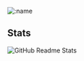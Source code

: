 ![:name](https://count.getloli.com/get/@:hornCustom)




## Stats
![GitHub Readme Stats][ReadmeStats-Image]

[ReadmeStats-Image]: https://github-readme-stats.vercel.app/api?username=hornCustom&show_icons=true&bg_color=ffffff "GitHub Readme Stats"

